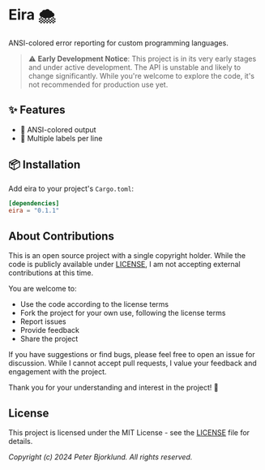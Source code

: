 # Eira 🌨️

ANSI-colored error reporting for custom programming languages.

> ⚠️ **Early Development Notice**: This project is in its very early stages and under active development. The API is unstable and likely to change significantly. While you're welcome to explore the code, it's not recommended for production use yet.


## ✨ Features

* 🎨 ANSI-colored output
* 🎯 Multiple labels per line

## 📦 Installation

Add eira to your project's `Cargo.toml`:

```toml
[dependencies]
eira = "0.1.1"
```

## About Contributions

This is an open source project with a single copyright holder.
While the code is publicly available under [LICENSE](LICENSE), I am not accepting external contributions at this time.

You are welcome to:
- Use the code according to the license terms
- Fork the project for your own use, following the license terms
- Report issues
- Provide feedback
- Share the project

If you have suggestions or find bugs, please feel free to open an issue for discussion. While I cannot accept
pull requests, I value your feedback and engagement with the project.

Thank you for your understanding and interest in the project! 🙏

## License

This project is licensed under the MIT License - see the [LICENSE](LICENSE) file for details.

_Copyright (c) 2024 Peter Bjorklund. All rights reserved._
